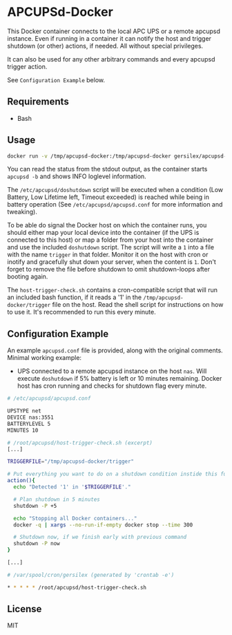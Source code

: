 APCUPSd-Docker
==============

This Docker container connects to the local APC UPS or a remote apcupsd instance. Even if running in a container it can notify the host and trigger shutdown (or other) actions, if needed. All without special privileges.

It can also be used for any other arbitrary commands and every apcupsd trigger action.

See `Configuration Example` below.

Requirements
------------

- Bash

Usage
-----

```sh
docker run -v /tmp/apcupsd-docker:/tmp/apcupsd-docker gersilex/apcupsd-docker
```

You can read the status from the stdout output, as the container starts `apcupsd -b` and shows INFO loglevel information.

The `/etc/apcupsd/doshutdown` script will be executed when a condition (Low Battery, Low Lifetime left, Timeout exceeded) is reached while being in battery operation (See `/etc/apcupsd/apcupsd.conf` for more information and tweaking).

To be able do signal the Docker host on which the container runs, you should either map your local device into the container (if the UPS is connected to this host) or map a folder from your host into the container and use the included `doshutdown` script. The script will write a `1` into a file with the name `trigger` in that folder. Monitor it on the host with cron or inotify and gracefully shut down your server, when the content is `1`.
Don't forget to remove the file before shutdown to omit shutdown-loops after booting again.

The `host-trigger-check.sh` contains a cron-compatible script that will run an included bash function, if it reads a '1' in the `/tmp/apcupsd-docker/trigger` file on the host. Read the shell script for instructions on how to use it. It's recommended to run this every minute.

Configuration Example
---------------------

An example `apcupsd.conf` file is provided, along with the original comments. Minimal working example:

- UPS connected to a remote apcupsd instance on the host `nas`. Will execute `doshutdown` if 5% battery is left or 10 minutes remaining. Docker host has cron running and checks for shutdown flag every minute.

```apache
# /etc/apcupsd/apcupsd.conf

UPSTYPE net
DEVICE nas:3551
BATTERYLEVEL 5
MINUTES 10
```

```sh
# /root/apcupsd/host-trigger-check.sh (excerpt)
[...]

TRIGGERFILE="/tmp/apcupsd-docker/trigger"

# Put everything you want to do on a shutdown condition instide this function.
action(){
  echo "Detected '1' in '$TRIGGERFILE'."

  # Plan shutdown in 5 minutes
  shutdown -P +5

  echo "Stopping all Docker containers..."
  docker -q | xargs --no-run-if-empty docker stop --time 300

  # Shutdown now, if we finish early with previous command
  shutdown -P now
}

[...]
```

```sh
# /var/spool/cron/gersilex (generated by 'crontab -e')

* * * * * /root/apcupsd/host-trigger-check.sh
```

License
-------

MIT
